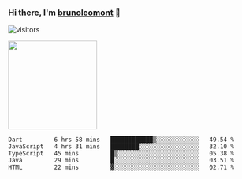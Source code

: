 ### Hi there, I'm [brunoleomont](https://www.linkedin.com/in/brunoleomont/) 👋

![visitors](https://visitor-badge.glitch.me/badge?page_id=page.id)

<img height="180em" src="https://github-readme-stats.vercel.app/api?username=brunoleomont&show_icons=true&hide_border=true&&count_private=true&include_all_commits=true" />

<!--START_SECTION:waka-->
```text
Dart         6 hrs 58 mins   ████████████▒░░░░░░░░░░░░   49.54 % 
JavaScript   4 hrs 31 mins   ████████░░░░░░░░░░░░░░░░░   32.10 % 
TypeScript   45 mins         █▒░░░░░░░░░░░░░░░░░░░░░░░   05.38 % 
Java         29 mins         █░░░░░░░░░░░░░░░░░░░░░░░░   03.51 % 
HTML         22 mins         ▓░░░░░░░░░░░░░░░░░░░░░░░░   02.71 % 
```
<!--END_SECTION:waka-->

<!--
**brunoleomont/brunoleomont** is a ✨ _special_ ✨ repository because its `README.md` (this file) appears on your GitHub profile.

Here are some ideas to get you started:

- 🔭 I’m currently working on ...
- 🌱 I’m currently learning ...
- 👯 I’m looking to collaborate on ...
- 🤔 I’m looking for help with ...
- 💬 Ask me about ...
- 📫 How to reach me: ...
- 😄 Pronouns: ...
- ⚡ Fun fact: ...
-->
